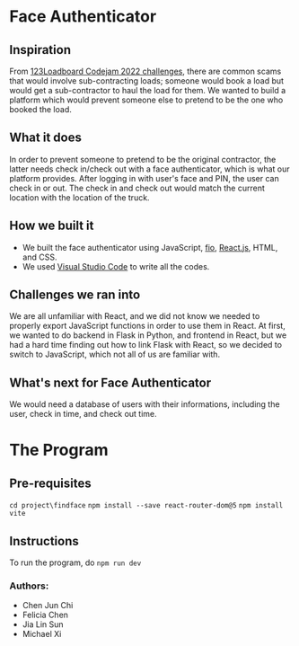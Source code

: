 # Face Authenticator

## Inspiration
From [123Loadboard Codejam 2022 challenges](https://codejam.123loadboard.com/), there are common scams that would involve sub-contracting loads; someone would book a load but would get a sub-contractor to haul the load for them. We wanted to build a platform which would prevent someone else to pretend to be the one who booked the load.

## What it does
In order to prevent someone to pretend to be the original contractor, the latter needs check in/check out with a face authenticator, which is what our platform provides. After logging in with user's face and PIN, the user can check in or out. The check in and check out would match the current location with the location of the truck.

## How we built it
* We built the face authenticator using JavaScript, [fio](https://faceio.net/integration-guide), [React.js](https://reactjs.org/), HTML, and CSS.
* We used [Visual Studio Code](https://code.visualstudio.com/) to write all the codes.

## Challenges we ran into
We are all unfamiliar with React, and we did not know we needed to properly export JavaScript functions in order to use them in React. At first, we wanted to do backend in Flask in Python, and frontend in React, but we had a hard time finding out how to link Flask with React, so we decided to switch to JavaScript, which not all of us are familiar with.

## What's next for Face Authenticator
We would need a database of users with their informations, including the user, check in time, and check out time.

# The Program

## Pre-requisites
`cd project\findface`
`npm install --save react-router-dom@5`
`npm install vite`

## Instructions
To run the program, do `npm run dev`

### Authors:
* Chen Jun Chi
* Felicia Chen
* Jia Lin Sun
* Michael Xi
